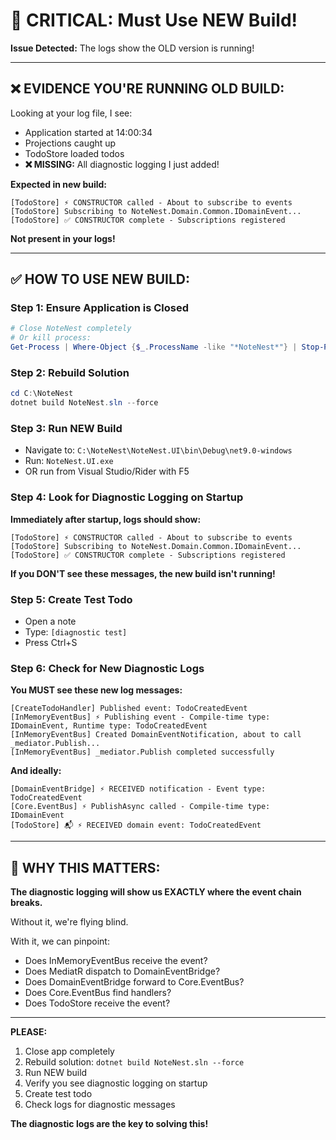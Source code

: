 # 🚨 CRITICAL: Must Use NEW Build!

**Issue Detected:** The logs show the OLD version is running!

---

## ❌ EVIDENCE YOU'RE RUNNING OLD BUILD:

Looking at your log file, I see:
- Application started at 14:00:34
- Projections caught up
- TodoStore loaded todos
- **❌ MISSING:** All diagnostic logging I just added!

**Expected in new build:**
```
[TodoStore] ⚡ CONSTRUCTOR called - About to subscribe to events
[TodoStore] Subscribing to NoteNest.Domain.Common.IDomainEvent...
[TodoStore] ✅ CONSTRUCTOR complete - Subscriptions registered
```

**Not present in your logs!**

---

## ✅ HOW TO USE NEW BUILD:

### **Step 1: Ensure Application is Closed**
```powershell
# Close NoteNest completely
# Or kill process:
Get-Process | Where-Object {$_.ProcessName -like "*NoteNest*"} | Stop-Process -Force
```

### **Step 2: Rebuild Solution**
```powershell
cd C:\NoteNest
dotnet build NoteNest.sln --force
```

### **Step 3: Run NEW Build**
- Navigate to: `C:\NoteNest\NoteNest.UI\bin\Debug\net9.0-windows`
- Run: `NoteNest.UI.exe`
- OR run from Visual Studio/Rider with F5

### **Step 4: Look for Diagnostic Logging on Startup**

**Immediately after startup, logs should show:**
```
[TodoStore] ⚡ CONSTRUCTOR called - About to subscribe to events
[TodoStore] Subscribing to NoteNest.Domain.Common.IDomainEvent...
[TodoStore] ✅ CONSTRUCTOR complete - Subscriptions registered
```

**If you DON'T see these messages, the new build isn't running!**

### **Step 5: Create Test Todo**
- Open a note
- Type: `[diagnostic test]`
- Press Ctrl+S

### **Step 6: Check for New Diagnostic Logs**

**You MUST see these new log messages:**
```
[CreateTodoHandler] Published event: TodoCreatedEvent
[InMemoryEventBus] ⚡ Publishing event - Compile-time type: IDomainEvent, Runtime type: TodoCreatedEvent
[InMemoryEventBus] Created DomainEventNotification, about to call _mediator.Publish...
[InMemoryEventBus] _mediator.Publish completed successfully
```

**And ideally:**
```
[DomainEventBridge] ⚡ RECEIVED notification - Event type: TodoCreatedEvent
[Core.EventBus] ⚡ PublishAsync called - Compile-time type: IDomainEvent
[TodoStore] 📬 ⚡ RECEIVED domain event: TodoCreatedEvent
```

---

## 🎯 WHY THIS MATTERS:

**The diagnostic logging will show us EXACTLY where the event chain breaks.**

Without it, we're flying blind.

With it, we can pinpoint:
- Does InMemoryEventBus receive the event?
- Does MediatR dispatch to DomainEventBridge?
- Does DomainEventBridge forward to Core.EventBus?
- Does Core.EventBus find handlers?
- Does TodoStore receive the event?

---

**PLEASE:**
1. Close app completely
2. Rebuild solution: `dotnet build NoteNest.sln --force`
3. Run NEW build
4. Verify you see diagnostic logging on startup
5. Create test todo
6. Check logs for diagnostic messages

**The diagnostic logs are the key to solving this!**

